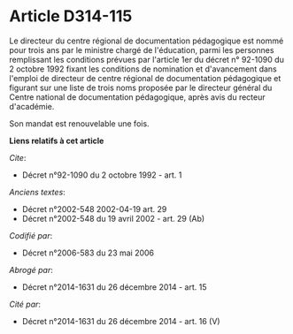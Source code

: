# Article D314-115

Le directeur du centre régional de documentation pédagogique est nommé pour trois ans par le ministre chargé de l'éducation,
parmi les personnes remplissant les conditions prévues par l'article 1er du décret n° 92-1090 du 2 octobre 1992 fixant les
conditions de nomination et d'avancement dans l'emploi de directeur de centre régional de documentation pédagogique et
figurant sur une liste de trois noms proposée par le directeur général du Centre national de documentation pédagogique, après
avis du recteur d'académie.

Son mandat est renouvelable une fois.

**Liens relatifs à cet article**

_Cite_:

  - Décret n°92-1090 du 2 octobre 1992 - art. 1

_Anciens textes_:

  - Décret n°2002-548 2002-04-19 art. 29
  - Décret n°2002-548 du 19 avril 2002 - art. 29 (Ab)

_Codifié par_:

  - Décret n°2006-583 du 23 mai 2006

_Abrogé par_:

  - Décret n°2014-1631 du 26 décembre 2014 - art. 15

_Cité par_:

  - Décret n°2014-1631 du 26 décembre 2014 - art. 16 (V)
